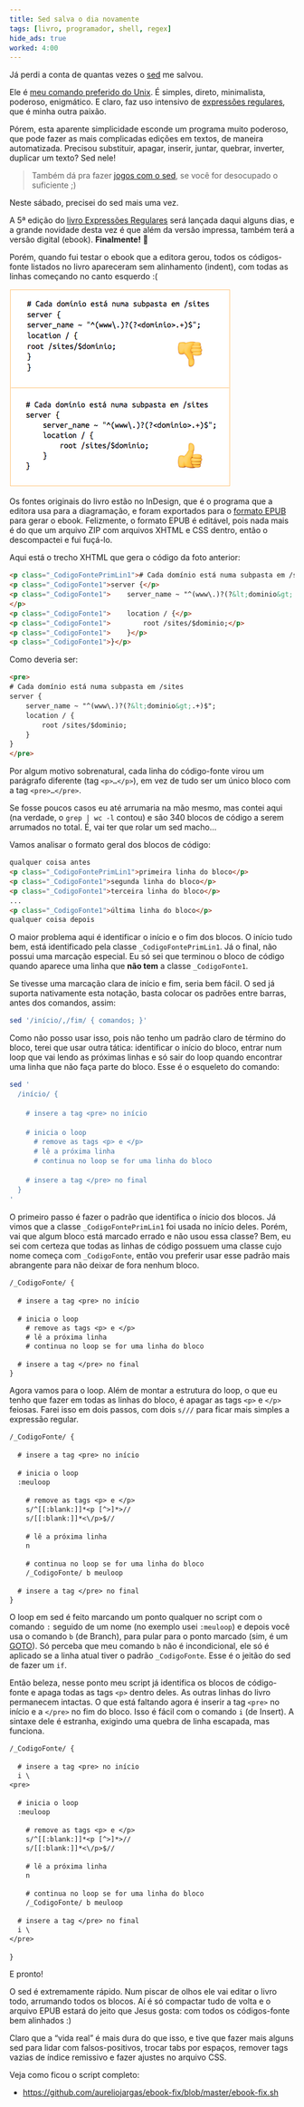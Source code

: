 ```yaml
---
title: Sed salva o dia novamente
tags: [livro, programador, shell, regex]
hide_ads: true
worked: 4:00
---
```


Já perdi a conta de quantas vezes o [sed](/sed/) me salvou.

Ele é [meu comando preferido do Unix](/blog/2009/07/03/10anos-sed/). É simples, direto, minimalista, poderoso, enigmático. E claro, faz uso intensivo de [expressões regulares](/regex/), que é minha outra paixão.

Pórem, esta aparente simplicidade esconde um programa muito poderoso, que pode fazer as mais complicadas edições em textos, de maneira automatizada. Precisou substituir, apagar, inserir, juntar, quebrar, inverter, duplicar um texto? Sed nele!

> Também dá pra fazer [jogos com o sed](/projects/sedsokoban/), se você for desocupado o suficiente ;)

Neste sábado, precisei do sed mais uma vez.

A 5ª edição do [livro Expressões Regulares](http://piazinho.com.br) será lançada daqui alguns dias, e a grande novidade desta vez é que além da versão impressa, também terá a versão digital (ebook). **Finalmente!** 🎉

Porém, quando fui testar o ebook que a editora gerou, todos os códigos-fonte listados no livro apareceram sem alinhamento (indent), com todas as linhas começando no canto esquerdo :(

![](/img/blog/ebook-align.png)

Os fontes originais do livro estão no InDesign, que é o programa que a editora usa para a diagramação, e foram exportados para o [formato EPUB](https://en.wikipedia.org/wiki/EPUB) para gerar o ebook. Felizmente, o formato EPUB é editável, pois nada mais é do que um arquivo ZIP com arquivos XHTML e CSS dentro, então o descompactei e fui fuçá-lo.

Aqui está o trecho XHTML que gera o código da foto anterior:

```html
<p class="_CodigoFontePrimLin1"># Cada domínio está numa subpasta em /sites</p>
<p class="_CodigoFonte1">server {</p>
<p class="_CodigoFonte1">    server_name ~ "^(www\.)?(?&lt;dominio&gt;.+)$";
</p>
<p class="_CodigoFonte1">    location / {</p>
<p class="_CodigoFonte1">        root /sites/$dominio;</p>
<p class="_CodigoFonte1">    }</p>
<p class="_CodigoFonte1">}</p>
```

Como deveria ser:

```html
<pre>
# Cada domínio está numa subpasta em /sites
server {
    server_name ~ "^(www\.)?(?&lt;dominio&gt;.+)$";
    location / {
        root /sites/$dominio;
    }
}
</pre>
```

Por algum motivo sobrenatural, cada linha do código-fonte virou um parágrafo diferente (tag `<p>…</p>`), em vez de tudo ser um único bloco com a tag `<pre>…</pre>`.

Se fosse poucos casos eu até arrumaria na mão mesmo, mas contei aqui (na verdade, o `grep | wc -l` contou) e são 340 blocos de código a serem arrumados no total. É, vai ter que rolar um sed macho...

Vamos analisar o formato geral dos blocos de código:

```html
qualquer coisa antes
<p class="_CodigoFontePrimLin1">primeira linha do bloco</p>
<p class="_CodigoFonte1">segunda linha do bloco</p>
<p class="_CodigoFonte1">terceira linha do bloco</p>
...
<p class="_CodigoFonte1">última linha do bloco</p>
qualquer coisa depois
```

O maior problema aqui é identificar o início e o fim dos blocos. O início tudo bem, está identificado pela classe `_CodigoFontePrimLin1`. Já o final, não possui uma marcação especial. Eu só sei que terminou o bloco de código quando aparece uma linha que **não tem** a classe `_CodigoFonte1`.

Se tivesse uma marcação clara de início e fim, seria bem fácil. O sed já suporta nativamente esta notação, basta colocar os padrões entre barras, antes dos comandos, assim:

```bash
sed '/início/,/fim/ { comandos; }'
```

Como não posso usar isso, pois não tenho um padrão claro de término do bloco, terei que usar outra tática: identificar o início do bloco, entrar num loop que vai lendo as próximas linhas e só sair do loop quando encontrar uma linha que não faça parte do bloco. Esse é o esqueleto do comando:

```bash
sed '
  /início/ {

    # insere a tag <pre> no início

    # inicia o loop
      # remove as tags <p> e </p>
      # lê a próxima linha
      # continua no loop se for uma linha do bloco

    # insere a tag </pre> no final
  }
'
```

O primeiro passo é fazer o padrão que identifica o ínicio dos blocos. Já vimos que a classe `_CodigoFontePrimLin1` foi usada no início deles. Porém, vai que algum bloco está marcado errado e não usou essa classe? Bem, eu sei com certeza que todas as linhas de código possuem uma classe cujo nome começa com `_CodigoFonte`, então vou preferir usar esse padrão mais abrangente para não deixar de fora nenhum bloco.

```
/_CodigoFonte/ {

  # insere a tag <pre> no início

  # inicia o loop
    # remove as tags <p> e </p>
    # lê a próxima linha
    # continua no loop se for uma linha do bloco

  # insere a tag </pre> no final
}
```

Agora vamos para o loop. Além de montar a estrutura do loop, o que eu tenho que fazer em todas as linhas do bloco, é apagar as tags `<p>` e `</p>` feiosas. Farei isso em dois passos, com dois `s///` para ficar mais simples a expressão regular.

```
/_CodigoFonte/ {

  # insere a tag <pre> no início

  # inicia o loop
  :meuloop

    # remove as tags <p> e </p>
    s/^[[:blank:]]*<p [^>]*>//
    s/[[:blank:]]*<\/p>$//

    # lê a próxima linha
    n

    # continua no loop se for uma linha do bloco
    /_CodigoFonte/ b meuloop

  # insere a tag </pre> no final
}
```

O loop em sed é feito marcando um ponto qualquer no script com o comando `:` seguido de um nome (no exemplo usei `:meuloop`) e depois você usa o comando `b` (de Branch), para pular para o ponto marcado (sim, é um [GOTO](https://en.wikipedia.org/wiki/Goto)). Só perceba que meu comando `b` não é incondicional, ele só é aplicado se a linha atual tiver o padrão `_CodigoFonte`. Esse é o jeitão do sed de fazer um `if`.

Então beleza, nesse ponto meu script já identifica os blocos de código-fonte e apaga todas as tags `<p>` dentro deles. As outras linhas do livro permanecem intactas. O que está faltando agora é inserir a tag `<pre>` no início e a `</pre>` no fim do bloco. Isso é fácil com o comando `i` (de Insert). A sintaxe dele é estranha, exigindo uma quebra de linha escapada, mas funciona.

```
/_CodigoFonte/ {

  # insere a tag <pre> no início
  i \
<pre>

  # inicia o loop
  :meuloop

    # remove as tags <p> e </p>
    s/^[[:blank:]]*<p [^>]*>//
    s/[[:blank:]]*<\/p>$//

    # lê a próxima linha
    n

    # continua no loop se for uma linha do bloco
    /_CodigoFonte/ b meuloop

  # insere a tag </pre> no final
  i \
</pre>

}
```

E pronto!

O sed é extremamente rápido. Num piscar de olhos ele vai editar o livro todo, arrumando todos os blocos. Aí é só compactar tudo de volta e o arquivo EPUB estará do jeito que Jesus gosta: com todos os códigos-fonte bem alinhados :)

Claro que a “vida real” é mais dura do que isso, e tive que fazer mais alguns sed para lidar com falsos-positivos, trocar tabs por espaços, remover tags vazias de índice remissivo e fazer ajustes no arquivo CSS.

Veja como ficou o script completo:

- https://github.com/aureliojargas/ebook-fix/blob/master/ebook-fix.sh
